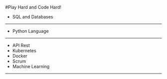 #Play Hard and Code Hard!

* SQL and Databases

---

* Python Language

---

* API Rest
* Kubernetes
* Docker
* Scrum
* Machine Learning

---
